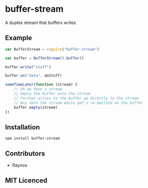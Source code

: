 # buffer-stream

A duplex stream that buffers writes

## Example

``` js
var BufferStream = require("buffer-stream")

var buffer = BufferStream().buffer()

buffer.write("stuff")

buffer.on("data", doStuff)

someTimeLater(function (stream) {
    // Oh we have a stream
    // Empty the buffer onto the stream
    // Further writes to the buffer go directly to the stream
    // Any data the stream emits get's re-emitted on the buffer
    buffer.empty(stream)
})
```

## Installation

`npm install buffer-stream`

## Contributors

 - Raynos

## MIT Licenced